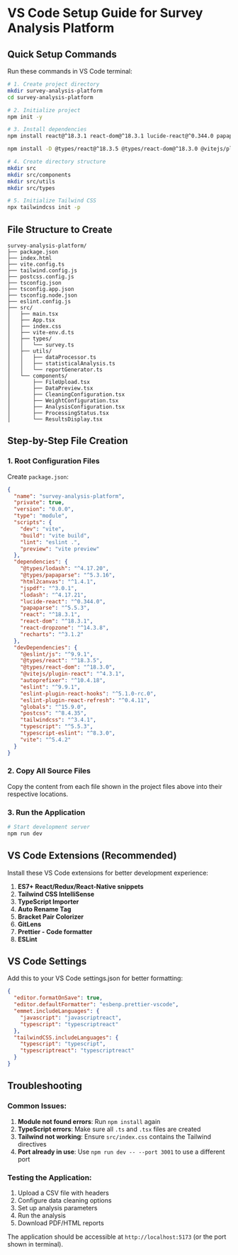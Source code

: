 # VS Code Setup Guide for Survey Analysis Platform

## Quick Setup Commands

Run these commands in VS Code terminal:

```bash
# 1. Create project directory
mkdir survey-analysis-platform
cd survey-analysis-platform

# 2. Initialize project
npm init -y

# 3. Install dependencies
npm install react@^18.3.1 react-dom@^18.3.1 lucide-react@^0.344.0 papaparse@^5.5.3 react-dropzone@^14.3.8 recharts@^3.1.2 jspdf@^3.0.1 html2canvas@^1.4.1 lodash@^4.17.21 @types/lodash@^4.17.20 @types/papaparse@^5.3.16

npm install -D @types/react@^18.3.5 @types/react-dom@^18.3.0 @vitejs/plugin-react@^4.3.1 vite@^5.4.2 typescript@^5.5.3 tailwindcss@^3.4.1 autoprefixer@^10.4.18 postcss@^8.4.35 eslint@^9.9.1 typescript-eslint@^8.3.0 @eslint/js@^9.9.1 eslint-plugin-react-hooks@^5.1.0-rc.0 eslint-plugin-react-refresh@^0.4.11 globals@^15.9.0

# 4. Create directory structure
mkdir src
mkdir src/components
mkdir src/utils
mkdir src/types

# 5. Initialize Tailwind CSS
npx tailwindcss init -p
```

## File Structure to Create

```
survey-analysis-platform/
├── package.json
├── index.html
├── vite.config.ts
├── tailwind.config.js
├── postcss.config.js
├── tsconfig.json
├── tsconfig.app.json
├── tsconfig.node.json
├── eslint.config.js
├── src/
│   ├── main.tsx
│   ├── App.tsx
│   ├── index.css
│   ├── vite-env.d.ts
│   ├── types/
│   │   └── survey.ts
│   ├── utils/
│   │   ├── dataProcessor.ts
│   │   ├── statisticalAnalysis.ts
│   │   └── reportGenerator.ts
│   └── components/
│       ├── FileUpload.tsx
│       ├── DataPreview.tsx
│       ├── CleaningConfiguration.tsx
│       ├── WeightConfiguration.tsx
│       ├── AnalysisConfiguration.tsx
│       ├── ProcessingStatus.tsx
│       └── ResultsDisplay.tsx
```

## Step-by-Step File Creation

### 1. Root Configuration Files

Create `package.json`:
```json
{
  "name": "survey-analysis-platform",
  "private": true,
  "version": "0.0.0",
  "type": "module",
  "scripts": {
    "dev": "vite",
    "build": "vite build",
    "lint": "eslint .",
    "preview": "vite preview"
  },
  "dependencies": {
    "@types/lodash": "^4.17.20",
    "@types/papaparse": "^5.3.16",
    "html2canvas": "^1.4.1",
    "jspdf": "^3.0.1",
    "lodash": "^4.17.21",
    "lucide-react": "^0.344.0",
    "papaparse": "^5.5.3",
    "react": "^18.3.1",
    "react-dom": "^18.3.1",
    "react-dropzone": "^14.3.8",
    "recharts": "^3.1.2"
  },
  "devDependencies": {
    "@eslint/js": "^9.9.1",
    "@types/react": "^18.3.5",
    "@types/react-dom": "^18.3.0",
    "@vitejs/plugin-react": "^4.3.1",
    "autoprefixer": "^10.4.18",
    "eslint": "^9.9.1",
    "eslint-plugin-react-hooks": "^5.1.0-rc.0",
    "eslint-plugin-react-refresh": "^0.4.11",
    "globals": "^15.9.0",
    "postcss": "^8.4.35",
    "tailwindcss": "^3.4.1",
    "typescript": "^5.5.3",
    "typescript-eslint": "^8.3.0",
    "vite": "^5.4.2"
  }
}
```

### 2. Copy All Source Files

Copy the content from each file shown in the project files above into their respective locations.

### 3. Run the Application

```bash
# Start development server
npm run dev
```

## VS Code Extensions (Recommended)

Install these VS Code extensions for better development experience:

1. **ES7+ React/Redux/React-Native snippets**
2. **Tailwind CSS IntelliSense**
3. **TypeScript Importer**
4. **Auto Rename Tag**
5. **Bracket Pair Colorizer**
6. **GitLens**
7. **Prettier - Code formatter**
8. **ESLint**

## VS Code Settings

Add this to your VS Code settings.json for better formatting:

```json
{
  "editor.formatOnSave": true,
  "editor.defaultFormatter": "esbenp.prettier-vscode",
  "emmet.includeLanguages": {
    "javascript": "javascriptreact",
    "typescript": "typescriptreact"
  },
  "tailwindCSS.includeLanguages": {
    "typescript": "typescript",
    "typescriptreact": "typescriptreact"
  }
}
```

## Troubleshooting

### Common Issues:

1. **Module not found errors**: Run `npm install` again
2. **TypeScript errors**: Make sure all `.ts` and `.tsx` files are created
3. **Tailwind not working**: Ensure `src/index.css` contains the Tailwind directives
4. **Port already in use**: Use `npm run dev -- --port 3001` to use a different port

### Testing the Application:

1. Upload a CSV file with headers
2. Configure data cleaning options
3. Set up analysis parameters
4. Run the analysis
5. Download PDF/HTML reports

The application should be accessible at `http://localhost:5173` (or the port shown in terminal).